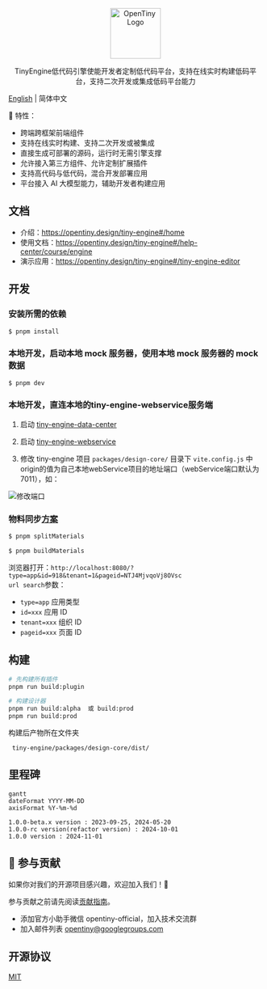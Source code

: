 <p align="center">
  <a href="https://opentiny.design/tiny-engine" target="_blank" rel="noopener noreferrer">
    <img alt="OpenTiny Logo" src="logo.svg" height="100" style="max-width:100%;">
  </a>
</p>

<p align="center">TinyEngine低代码引擎使能开发者定制低代码平台，支持在线实时构建低码平台，支持二次开发或集成低码平台能力</p>

[English](README.md) | 简体中文

🌈 特性：

- 跨端跨框架前端组件
- 支持在线实时构建、支持二次开发或被集成
- 直接生成可部署的源码，运行时无需引擎支撑
- 允许接入第三方组件、允许定制扩展插件
- 支持高代码与低代码，混合开发部署应用
- 平台接入 AI 大模型能力，辅助开发者构建应用

## 文档

- 介绍：https://opentiny.design/tiny-engine#/home
- 使用文档：https://opentiny.design/tiny-engine#/help-center/course/engine
- 演示应用：https://opentiny.design/tiny-engine#/tiny-engine-editor

## 开发

### 安装所需的依赖

```sh
$ pnpm install
```

### 本地开发，启动本地 mock 服务器，使用本地 mock 服务器的 mock 数据

```sh
$ pnpm dev
```

### 本地开发，直连本地的tiny-engine-webservice服务端

1. 启动 <a href="https://github.com/opentiny/tiny-engine-data-center/blob/main/README.md" target="_blank">tiny-engine-data-center</a>

2. 启动 <a href="https://github.com/opentiny/tiny-engine-webservice/blob/main/README.md" target="_blank">tiny-engine-webservice</a>

3. 修改 tiny-engine 项目 `packages/design-core/` 目录下 `vite.config.js` 中origin的值为自己本地webService项目的地址端口（webService端口默认为7011），如：

<img alt="修改端口" src="https://res.hc-cdn.com/lowcode-portal/1.1.55/img/docimg/backend_deploy_5.png">


### 物料同步[方案](https://opentiny.design/tiny-engine#/help-center/course/engine/56)

```sh
$ pnpm splitMaterials
```

```sh
$ pnpm buildMaterials
```

浏览器打开：`http://localhost:8080/?type=app&id=918&tenant=1&pageid=NTJ4MjvqoVj8OVsc`  
`url search`参数：

- `type=app` 应用类型
- `id=xxx` 应用 ID
- `tenant=xxx` 组织 ID
- `pageid=xxx` 页面 ID

## 构建

```sh
# 先构建所有插件
pnpm run build:plugin

# 构建设计器
pnpm run build:alpha  或 build:prod
pnpm run build:prod
```
构建后产物所在文件夹
```
 tiny-engine/packages/design-core/dist/
```

## 里程碑

```mermaid
gantt 
dateFormat YYYY-MM-DD
axisFormat %Y-%m-%d

1.0.0-beta.x version : 2023-09-25, 2024-05-20
1.0.0-rc version(refactor version) : 2024-10-01
1.0.0 version : 2024-11-01

```

## 🤝 参与贡献

如果你对我们的开源项目感兴趣，欢迎加入我们！🎉

参与贡献之前请先阅读[贡献指南](CONTRIBUTING.zh-CN.md)。

- 添加官方小助手微信 opentiny-official，加入技术交流群
- 加入邮件列表 opentiny@googlegroups.com

## 开源协议

[MIT](LICENSE)
